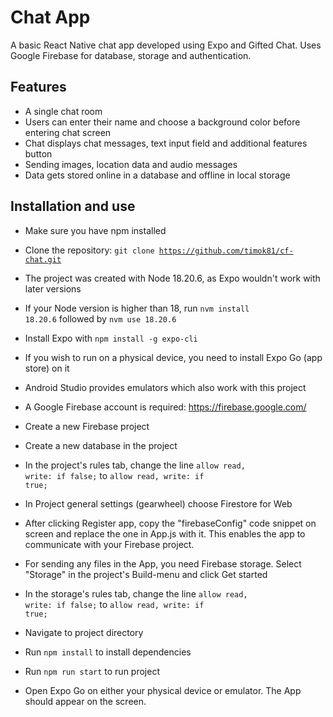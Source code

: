 # Chat App

A basic React Native chat app developed using Expo and Gifted Chat. Uses Google Firebase for database, storage and authentication.

## Features

- A single chat room
- Users can enter their name and choose a background color before entering chat screen
- Chat displays chat messages, text input field and additional features button
- Sending images, location data and audio messages
- Data gets stored online in a database and offline in local storage

## Installation and use

 - Make sure you have npm installed
 - Clone the repository: <code>git clone https://github.com/timok81/cf-chat.git</code>
 
 - The project was created with Node 18.20.6, as Expo wouldn't work with later versions
 - If your Node version is higher than 18, run <code>nvm install 18.20.6</code> followed by <code>nvm use 18.20.6</code>

 - Install Expo with <code>npm install -g expo-cli</code>
 - If you wish to run on a physical device, you need to install Expo Go (app store) on it
 - Android Studio provides emulators which also work with this project

 - A Google Firebase account is required: https://firebase.google.com/
 - Create a new Firebase project
 - Create a new database in the project
 - In the project's rules tab, change the line <code>allow read, write: if false;</code> to <code>allow read, write: if true;</code>
 - In Project general settings (gearwheel) choose Firestore for Web
 - After clicking Register app, copy the "firebaseConfig" code snippet on screen and replace the one in App.js with it. This enables the app to communicate with your Firebase project.
 - For sending any files in the App, you need Firebase storage. Select "Storage" in the project's Build-menu and click Get started
 - In the storage's rules tab, change the line <code>allow read, write: if false;</code> to <code>allow read, write: if true;</code>

 - Navigate to project directory
 - Run <code>npm install</code> to install dependencies
 - Run <code>npm run start</code> to run project
 - Open Expo Go on either your physical device or emulator. The App should appear on the screen.